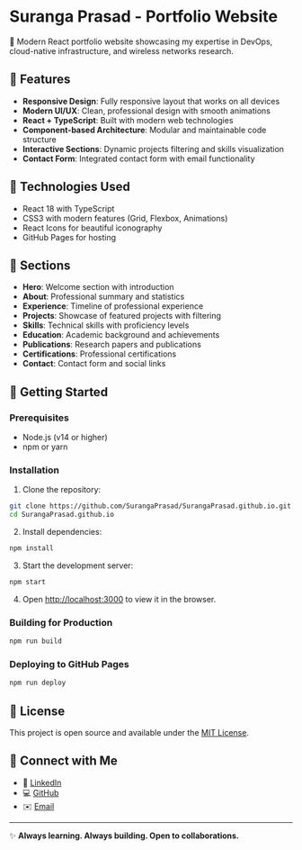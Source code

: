 # Suranga Prasad - Portfolio Website

🚀 Modern React portfolio website showcasing my expertise in DevOps, cloud-native infrastructure, and wireless networks research.

## 🌟 Features

- **Responsive Design**: Fully responsive layout that works on all devices
- **Modern UI/UX**: Clean, professional design with smooth animations
- **React + TypeScript**: Built with modern web technologies
- **Component-based Architecture**: Modular and maintainable code structure
- **Interactive Sections**: Dynamic projects filtering and skills visualization
- **Contact Form**: Integrated contact form with email functionality

## 🔧 Technologies Used

- React 18 with TypeScript
- CSS3 with modern features (Grid, Flexbox, Animations)
- React Icons for beautiful iconography
- GitHub Pages for hosting

## 📱 Sections

- **Hero**: Welcome section with introduction
- **About**: Professional summary and statistics
- **Experience**: Timeline of professional experience
- **Projects**: Showcase of featured projects with filtering
- **Skills**: Technical skills with proficiency levels
- **Education**: Academic background and achievements
- **Publications**: Research papers and publications
- **Certifications**: Professional certifications
- **Contact**: Contact form and social links

## 🚀 Getting Started

### Prerequisites
- Node.js (v14 or higher)
- npm or yarn

### Installation

1. Clone the repository:
```bash
git clone https://github.com/SurangaPrasad/SurangaPrasad.github.io.git
cd SurangaPrasad.github.io
```

2. Install dependencies:
```bash
npm install
```

3. Start the development server:
```bash
npm start
```

4. Open [http://localhost:3000](http://localhost:3000) to view it in the browser.

### Building for Production

```bash
npm run build
```

### Deploying to GitHub Pages

```bash
npm run deploy
```

## 📄 License

This project is open source and available under the [MIT License](LICENSE).

## 🤝 Connect with Me

- 💼 [LinkedIn](https://linkedin.com/in/suranga-prasad)
- 💻 [GitHub](https://github.com/SurangaPrasad)
- ✉️ [Email](mailto:suranga.fin@gmail.com)

---

✨ **Always learning. Always building. Open to collaborations.**
